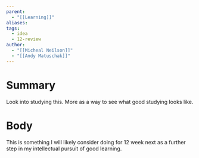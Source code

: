 ```yaml
---
parent:
  - "[[Learning]]"
aliases: 
tags:
  - idea
  - 12-review
author:
  - "[[Micheal Neilson]]"
  - "[[Andy Matuschak]]"
---
```

# Summary 
Look into studying this. More as a way to see what good studying looks like. 
# Body
This is something I will likely consider doing for 12 week next as a further step in my intellectual pursuit of good learning. 